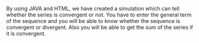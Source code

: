 By using JAVA and HTML, we have created a simulation which can tell whether the series is convergent or not.
You have to enter the general term of the sequence and you will be able to know whether the sequence is convergent or divergent. Also you will be able to get the sum of the series if it is convergent.
